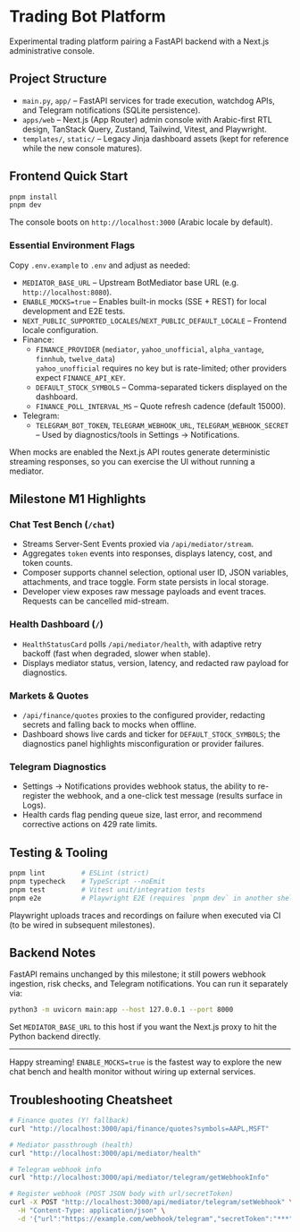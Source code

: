 # Trading Bot Platform

Experimental trading platform pairing a FastAPI backend with a Next.js administrative console.

## Project Structure

- `main.py`, `app/` – FastAPI services for trade execution, watchdog APIs, and Telegram notifications (SQLite persistence).
- `apps/web` – Next.js (App Router) admin console with Arabic-first RTL design, TanStack Query, Zustand, Tailwind, Vitest, and Playwright.
- `templates/`, `static/` – Legacy Jinja dashboard assets (kept for reference while the new console matures).

## Frontend Quick Start

```bash
pnpm install
pnpm dev
```

The console boots on `http://localhost:3000` (Arabic locale by default).

### Essential Environment Flags

Copy `.env.example` to `.env` and adjust as needed:

- `MEDIATOR_BASE_URL` – Upstream BotMediator base URL (e.g. `http://localhost:8080`).
- `ENABLE_MOCKS=true` – Enables built-in mocks (SSE + REST) for local development and E2E tests.
- `NEXT_PUBLIC_SUPPORTED_LOCALES`/`NEXT_PUBLIC_DEFAULT_LOCALE` – Frontend locale configuration.
- Finance:
  - `FINANCE_PROVIDER` (`mediator`, `yahoo_unofficial`, `alpha_vantage`, `finnhub`, `twelve_data`)  
    `yahoo_unofficial` requires no key but is rate-limited; other providers expect `FINANCE_API_KEY`.
  - `DEFAULT_STOCK_SYMBOLS` – Comma-separated tickers displayed on the dashboard.
  - `FINANCE_POLL_INTERVAL_MS` – Quote refresh cadence (default 15000).
- Telegram:
  - `TELEGRAM_BOT_TOKEN`, `TELEGRAM_WEBHOOK_URL`, `TELEGRAM_WEBHOOK_SECRET` – Used by diagnostics/tools in Settings → Notifications.

When mocks are enabled the Next.js API routes generate deterministic streaming responses, so you can exercise the UI without running a mediator.

## Milestone M1 Highlights

### Chat Test Bench (`/chat`)
- Streams Server-Sent Events proxied via `/api/mediator/stream`.
- Aggregates `token` events into responses, displays latency, cost, and token counts.
- Composer supports channel selection, optional user ID, JSON variables, attachments, and trace toggle. Form state persists in local storage.
- Developer view exposes raw message payloads and event traces. Requests can be cancelled mid-stream.

### Health Dashboard (`/`)
- `HealthStatusCard` polls `/api/mediator/health`, with adaptive retry backoff (fast when degraded, slower when stable).
- Displays mediator status, version, latency, and redacted raw payload for diagnostics.

### Markets & Quotes
- `/api/finance/quotes` proxies to the configured provider, redacting secrets and falling back to mocks when offline.
- Dashboard shows live cards and ticker for `DEFAULT_STOCK_SYMBOLS`; the diagnostics panel highlights misconfiguration or provider failures.

### Telegram Diagnostics
- Settings → Notifications provides webhook status, the ability to re-register the webhook, and a one-click test message (results surface in Logs).
- Health cards flag pending queue size, last error, and recommend corrective actions on 429 rate limits.

## Testing & Tooling

```bash
pnpm lint         # ESLint (strict)
pnpm typecheck    # TypeScript --noEmit
pnpm test         # Vitest unit/integration tests
pnpm e2e          # Playwright E2E (requires `pnpm dev` in another shell)
```

Playwright uploads traces and recordings on failure when executed via CI (to be wired in subsequent milestones).

## Backend Notes

FastAPI remains unchanged by this milestone; it still powers webhook ingestion, risk checks, and Telegram notifications. You can run it separately via:

```bash
python3 -m uvicorn main:app --host 127.0.0.1 --port 8000
```

Set `MEDIATOR_BASE_URL` to this host if you want the Next.js proxy to hit the Python backend directly.

---

Happy streaming! `ENABLE_MOCKS=true` is the fastest way to explore the new chat bench and health monitor without wiring up external services.

## Troubleshooting Cheatsheet

```bash
# Finance quotes (Y! fallback)
curl "http://localhost:3000/api/finance/quotes?symbols=AAPL,MSFT"

# Mediator passthrough (health)
curl "http://localhost:3000/api/mediator/health"

# Telegram webhook info
curl "http://localhost:3000/api/mediator/telegram/getWebhookInfo"

# Register webhook (POST JSON body with url/secretToken)
curl -X POST "http://localhost:3000/api/mediator/telegram/setWebhook" \
  -H "Content-Type: application/json" \
  -d '{"url":"https://example.com/webhook/telegram","secretToken":"***","allowed_updates":["message","callback_query"]}'
```
